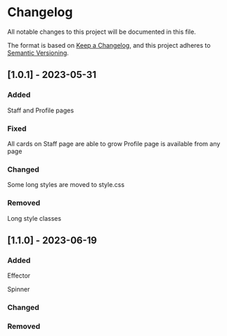 # Changelog

All notable changes to this project will be documented in this file.

The format is based on [Keep a Changelog](https://keepachangelog.com/en/1.0.0/),
and this project adheres to [Semantic Versioning](https://semver.org/spec/v2.0.0.html).

## [1.0.1] - 2023-05-31

### Added

Staff and Profile pages

### Fixed

All cards on Staff page are able to grow
Profile page is available from any page

### Changed

Some long styles are moved to style.css

### Removed

Long style classes

## [1.1.0] - 2023-06-19

### Added

Effector

Spinner

### Changed

### Removed
